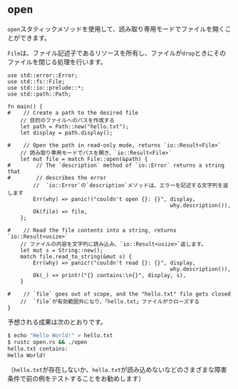 # `open`
<!--The `open` static method can be used to open a file in read-only mode.-->
`open`スタティックメソッドを使用して、読み取り専用モードでファイルを開くことができます。

<!--A `File` owns a resource, the file descriptor and takes care of closing the file when it is `drop` ed.-->
`File`は、ファイル記述子であるリソースを所有し、ファイルが`drop`ときにそのファイルを閉じる処理を行います。

```rust,editable,ignore
use std::error::Error;
use std::fs::File;
use std::io::prelude::*;
use std::path::Path;

fn main() {
#    // Create a path to the desired file
    // 目的のファイルへのパスを作成する
    let path = Path::new("hello.txt");
    let display = path.display();

#    // Open the path in read-only mode, returns `io::Result<File>`
    // 読み取り専用モードでパスを開き、`io::Result<File>`
    let mut file = match File::open(&path) {
#        // The `description` method of `io::Error` returns a string that
#        // describes the error
        //  `io::Error`の`description`メソッドは、エラーを記述する文字列を返します
        Err(why) => panic!("couldn't open {}: {}", display,
                                                   why.description()),
        Ok(file) => file,
    };

#    // Read the file contents into a string, returns `io::Result<usize>`
    // ファイルの内容を文字列に読み込み、`io::Result<usize>`返します。
    let mut s = String::new();
    match file.read_to_string(&mut s) {
        Err(why) => panic!("couldn't read {}: {}", display,
                                                   why.description()),
        Ok(_) => print!("{} contains:\n{}", display, s),
    }

#    // `file` goes out of scope, and the "hello.txt" file gets closed
    //  `file`が有効範囲外になり、「hello.txt」ファイルがクローズする
}

```

<!--Here's the expected successful output:-->
予想される成果は次のとおりです。

```bash
$ echo "Hello World!" > hello.txt
$ rustc open.rs && ./open
hello.txt contains:
Hello World!
```

<!--(You are encouraged to test the previous example under different failure conditions: `hello.txt` doesn't exist, or `hello.txt` is not readable, etc.)-->
（`hello.txt`が存在しないか、`hello.txt`が読み込めないなどのさまざまな障害条件で前の例をテストすることをお勧めします）

